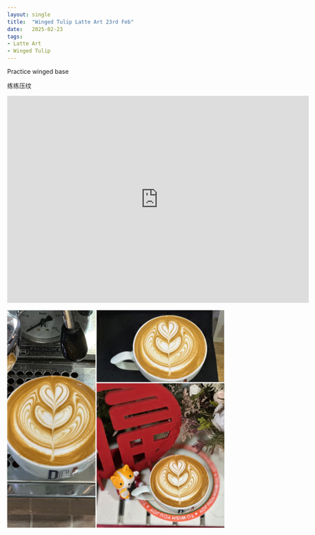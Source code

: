 ```yaml
---
layout: single
title:  "Winged Tulip Latte Art 23rd Feb"
date:   2025-02-23
tags:
- Latte Art
- Winged Tulip
---
```



Practice winged base

练练压纹



<div class="embed-container">
  <iframe
      src="https://www.youtube.com/embed/ZARpAEHn8Tk"
      width="700"
      height="480"
      frameborder="0"
      allowfullscreen="true">
  </iframe>
</div>


![](/assets/img/2025/02/23/4AE9EDA6-8CB1-4E25-B049-A6B5950FBEAD.JPG)

